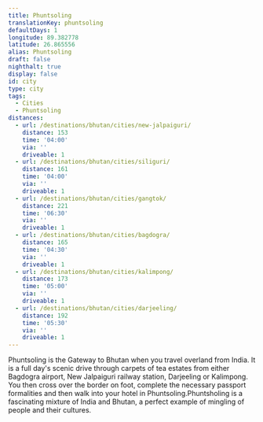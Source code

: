 ```yaml
---
title: Phuntsoling
translationKey: phuntsoling
defaultDays: 1
longitude: 89.382778
latitude: 26.865556
alias: Phuntsoling
draft: false
nighthalt: true
display: false
id: city
type: city
tags:
  - Cities
  - Phuntsoling
distances:
  - url: /destinations/bhutan/cities/new-jalpaiguri/
    distance: 153
    time: '04:00'
    via: ''
    driveable: 1
  - url: /destinations/bhutan/cities/siliguri/
    distance: 161
    time: '04:00'
    via: ''
    driveable: 1
  - url: /destinations/bhutan/cities/gangtok/
    distance: 221
    time: '06:30'
    via: ''
    driveable: 1
  - url: /destinations/bhutan/cities/bagdogra/
    distance: 165
    time: '04:30'
    via: ''
    driveable: 1
  - url: /destinations/bhutan/cities/kalimpong/
    distance: 173
    time: '05:00'
    via: ''
    driveable: 1
  - url: /destinations/bhutan/cities/darjeeling/
    distance: 192
    time: '05:30'
    via: ''
    driveable: 1
---
```











































Phuntsoling is the Gateway to Bhutan when you travel overland from India. It is a full day's scenic drive through carpets of tea estates from either Bagdogra airport, New Jalpaiguri railway station, Darjeeling or Kalimpong.     You then cross over the border on foot, complete the necessary passport formalities and then walk into your hotel in Phuntsoling.Phuntsholing is a fascinating mixture of India and Bhutan, a perfect example of mingling of people and their cultures.